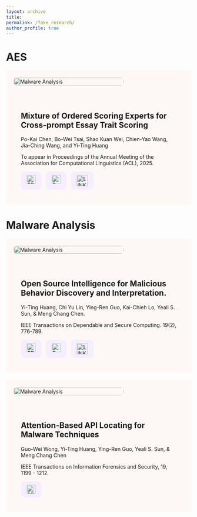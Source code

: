 ```yaml
---
layout: archive
title: 
permalink: /fake_research/
author_profile: true
---
```


<!-- 第一個區塊：MOOSE-->
<div><h1>AES</h1></div>
<div style="display: flex; align-items: flex-start; gap: 20px; flex-wrap: wrap; background:#FDF8F5; padding: 20px; margin-bottom: 20px;">
  <div style="width: 40%; min-width: 300px; display: flex; align-items: center; justify-content: center;">
    <img id="thumbnail1" src="/images/Malware_Analysis.png"
         alt="Malware Analysis"
         style="width: auto; height: 100%; cursor: pointer; max-width: 100%; border-radius: 8px;">
  </div>
  <div style="flex: 1; min-width: 250px; background:#FDF8F5; padding: 20px; border-radius: 12px;">
    <h2 style="font-weight: bold;">
      Mixture of Ordered Scoring Experts for Cross-prompt Essay Trait Scoring
    </h2>
    <p>Po-Kai Chen, Bo-Wei Tsai, Shao Kuan Wei, Chien-Yao Wang, Jia-Ching Wang, and Yi-Ting Huang</p>
    <p>To appear in Proceedings of the Annual Meeting of the Association for Computational Linguistics (ACL), 2025.</p>
    <div style="display: flex; gap: 12px; margin-top: 10px;">
      <!-- PDF 按鈕 -->
      <a href="https://example.com/your-paper.pdf" target="_blank"
         style="display: inline-block; background: #f4eeff; padding: 10px 16px; border-radius: 12px;">
        <img src="https://cdn-icons-png.flaticon.com/512/337/337946.png" alt="PDF" width="24">
      </a>
      <!-- Dataset 按鈕 -->
      <a href="https://example.com/your-dataset" target="_blank"
         style="display: inline-block; background: #f4eeff; padding: 10px 16px; border-radius: 12px;">
        <img src="https://cdn-icons-png.flaticon.com/512/4228/4228783.png" alt="Dataset" width="24">
      </a>
      <!-- Website 按鈕 -->
      <a href="https://example.com/project-site" target="_blank"
         style="display: inline-block; background: #f4eeff; padding: 10px 16px; border-radius: 12px;">
        <img width="30" height="30" src="https://img.icons8.com/external-wanicon-lineal-color-wanicon/30/external-link-user-interface-wanicon-lineal-color-wanicon.png" alt="LINK"/>
      </a>
    </div>
  </div>
</div>

<!-- 第二個區塊：MAMBA（連結完成）-->
<div><h1>Malware Analysis</h1></div>
<div style="display: flex; align-items: flex-start; gap: 20px; flex-wrap: wrap; background:#FDF8F5; padding: 20px; margin-bottom: 20px;">
  <div style="width: 40%; min-width: 300px; display: flex; align-items: center; justify-content: center;">
    <img id="thumbnail1" src="/images/Malware_Analysis.png"
         alt="Malware Analysis"
         style="width: auto; height: 100%; cursor: pointer; max-width: 100%; border-radius: 8px;">
  </div>
  <div style="flex: 1; min-width: 250px; background:#FDF8F5; padding: 20px; border-radius: 12px;">
    <h2 style="font-weight: bold;">
      Open Source Intelligence for Malicious Behavior Discovery and Interpretation.
    </h2>
    <p>Yi-Ting Huang, Chi Yu Lin, Ying-Ren Guo, Kai-Chieh Lo, Yeali S. Sun, & Meng Chang Chen.</p>
    <p>IEEE Transactions on Dependable and Secure Computing. 19(2), 776-789.</p>
    <div style="display: flex; gap: 12px; margin-top: 10px;">
      <!-- PDF 按鈕 -->
      <a href="https://ieeexplore.ieee.org/stamp/stamp.jsp?tp=&arnumber=9566808" target="_blank"
         style="display: inline-block; background: #f4eeff; padding: 10px 16px; border-radius: 12px;">
        <img src="https://cdn-icons-png.flaticon.com/512/337/337946.png" alt="PDF" width="24">
      </a>
      <!-- Dataset 按鈕 -->
      <a href="https://github.com/ythuang-tw/MAMBA" target="_blank"
         style="display: inline-block; background: #f4eeff; padding: 10px 16px; border-radius: 12px;">
        <img src="https://cdn-icons-png.flaticon.com/512/4228/4228783.png" alt="Dataset" width="24">
      </a>
      <!-- Website 按鈕 -->
      <a href="https://www.mambaplus.tw/" target="_blank"
         style="display: inline-block; background: #f4eeff; padding: 10px 16px; border-radius: 12px;">
        <img width="30" height="30" src="https://img.icons8.com/external-wanicon-lineal-color-wanicon/30/external-link-user-interface-wanicon-lineal-color-wanicon.png" alt="LINK"/>
      </a>
    </div>
  </div>
</div>

<!-- 第三個區塊：APILI（連結完成）-->
<div style="display: flex; align-items: flex-start; gap: 20px; flex-wrap: wrap; background:#FDF8F5; padding: 20px; margin-bottom: 20px;">
  <div style="width: 40%; min-width: 300px; display: flex; align-items: center; justify-content: center;">
    <img id="thumbnail1" src="/images/Malware_Analysis.png"
         alt="Malware Analysis"
         style="width: auto; height: 100%; cursor: pointer; max-width: 100%; border-radius: 8px;">
  </div>
  <div style="flex: 1; min-width: 250px; background:#FDF8F5; padding: 20px; border-radius: 12px;">
    <h2 style="font-weight: bold;">
      Attention-Based API Locating for Malware Techniques
    </h2>
    <p>Guo-Wei Wong, Yi-Ting Huang, Ying-Ren Guo, Yeali S. Sun, & Meng Chang Chen</p>
    <p>IEEE Transactions on Information Forensics and Security, 19, 1199 - 1212.</p>
    <div style="display: flex; gap: 12px; margin-top: 10px;">
      <!-- PDF 按鈕 -->
      <a href="https://ieeexplore.ieee.org/stamp/stamp.jsp?tp=&arnumber=10309174&tag=1" target="_blank"
         style="display: inline-block; background: #f4eeff; padding: 10px 16px; border-radius: 12px;">
        <img src="https://cdn-icons-png.flaticon.com/512/337/337946.png" alt="PDF" width="24">
      </a>
    </div>
  </div>
</div>

<div id="modal1"
     style="display: none; position: fixed; top: 0; left: 0; width: 100vw; height: 100vh;
            background-color: white; z-index: 9999; justify-content: center; align-items: center; flex-direction: column;">
  <!-- 關閉按鈕 -->
  <span id="modalClose1"
        style="position: absolute; top: 20px; right: 30px; font-size: 36px; color: black; cursor: pointer;">&times;</span>
  <!-- 放大圖片 -->
  <img id="modalImage1" style="max-width: 90%; max-height: 90%; border-radius: 10px;">
</div>

<script>
document.addEventListener("DOMContentLoaded", function () {
  const modal1 = document.getElementById("modal1");
  const modalImg1 = document.getElementById("modalImage1");
  const thumbnail1 = document.getElementById("thumbnail1");
  const closeBtn1 = document.getElementById("modalClose1");

  thumbnail1.onclick = function () {
    modalImg1.src = this.src;
    modal1.style.display = "flex";
    modal1.style.flexDirection = "column";
  };

  closeBtn1.onclick = function () {
    modal1.style.display = "none";
  };

  modal1.onclick = function (e) {
    if (e.target === modal1) {
      modal1.style.display = "none";
    }
  };
});
</script>
